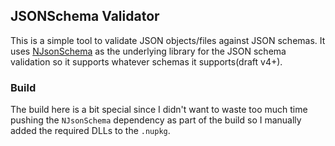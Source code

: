 ## JSONSchema Validator
This is a simple tool to validate JSON objects/files against JSON schemas.
It uses [NJsonSchema](https://github.com/RicoSuter/NJsonSchema) as the underlying library for the JSON schema validation so it supports whatever schemas it supports(draft v4+).


### Build
The build here is a bit special since I didn't want to waste too much time pushing the `NJsonSchema` dependency as part of the build so I manually added the required DLLs to the `.nupkg`.